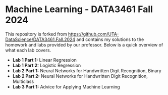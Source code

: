 # Machine Learning - DATA3461 Fall 2024
This repository is forked from https://github.com/UTA-DataScience/DATA3461.Fall.2024 and contains my solutions to the homework and labs provided by our professor. Below is a quick overview of what each lab covers. 

- <b>Lab 1 Part 1:</b> Linear Regression
- <b>Lab 1 Part 2:</b> Logistic Regression
- <b>Lab 2 Part 1:</b> Neural Networks for Handwritten Digit Recognition, Binary
- <b>Lab 2 Part 2:</b> Neural Networks for Handwritten Digit Recognition, Multiclass
- <b>Lab 3 Part 1:</b> Advice for Applying Machine Learning
